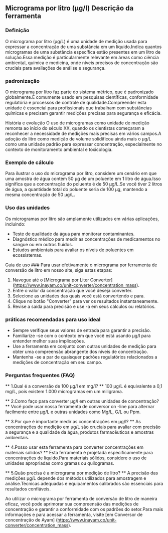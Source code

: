 ## Micrograma por litro (µg/l) Descrição da ferramenta

### Definição
O micrograma por litro (µg/L) é uma unidade de medição usada para expressar a concentração de uma substância em um líquido.Indica quantos microgramas de uma substância específica estão presentes em um litro de solução.Essa medição é particularmente relevante em áreas como ciência ambiental, química e medicina, onde níveis precisos de concentração são cruciais para avaliações de análise e segurança.

### padronização
O micrograma por litro faz parte do sistema métrico, que é padronizado globalmente.É comumente usado em pesquisas científicas, conformidade regulatória e processos de controle de qualidade.Compreender esta unidade é essencial para profissionais que trabalham com substâncias químicas e precisam garantir medições precisas para segurança e eficácia.

História e evolução
O uso de microgramas como unidade de medição remonta ao início do século XX, quando os cientistas começaram a reconhecer a necessidade de medições mais precisas em vários campos.A adoção do litro como medição de volume solidificou ainda mais o µg/L como uma unidade padrão para expressar concentração, especialmente no contexto de monitoramento ambiental e toxicologia.

### Exemplo de cálculo
Para ilustrar o uso do micrograma por litro, considere um cenário em que uma amostra de água contém 50 µg de um poluente em 1 litro de água.Isso significa que a concentração do poluente é de 50 µg/L.Se você tiver 2 litros de água, a quantidade total do poluente seria de 100 µg, mantendo a mesma concentração de 50 µg/L.

### Uso das unidades
Os microgramas por litro são amplamente utilizados em várias aplicações, incluindo:
- Teste de qualidade da água para monitorar contaminantes.
- Diagnóstico médico para medir as concentrações de medicamentos no sangue ou em outros fluidos.
- Estudos ambientais para avaliar os níveis de poluentes em ecossistemas.

Guia de uso ###
Para usar efetivamente o micrograma por ferramenta de conversão de litro em nosso site, siga estas etapas:
1. Navegue até o [Micrograma por Liter Converter] (https://www.inayam.co/unit-converter/concentration_mass).
2. Entre o valor da concentração que você deseja converter.
3. Selecione as unidades das quais você está convertendo e para.
4. Clique no botão "Converter" para ver os resultados instantaneamente.
5. Revise a saída para precisão e use -a em seus cálculos ou relatórios.

### práticas recomendadas para uso ideal
- Sempre verifique seus valores de entrada para garantir a precisão.
- Familiarize -se com o contexto em que você está usando µg/l para entender melhor suas implicações.
- Use a ferramenta em conjunto com outras unidades de medição para obter uma compreensão abrangente dos níveis de concentração.
- Mantenha -se a par de quaisquer padrões regulatórios relacionados a medições de concentração em seu campo.

### Perguntas frequentes (FAQ)

** 1.Qual é a conversão de 100 µg/l em mg/l? **
100 µg/L é equivalente a 0,1 mg/L, pois existem 1.000 microgramas em um miligrama.

** 2.Como faço para converter µg/l em outras unidades de concentração? **
Você pode usar nossa ferramenta de conversor on -line para alternar facilmente entre µg/L e outras unidades como Mg/L, G/L ou Ppm.

** 3.Por que é importante medir as concentrações em µg/l? **
As concentrações de medição em µg/L são cruciais para avaliar com precisão a segurança e a qualidade da água, produtos farmacêuticos e amostras ambientais.

** 4.Posso usar esta ferramenta para converter concentrações em materiais sólidos? **
Esta ferramenta é projetada especificamente para concentrações de líquido.Para materiais sólidos, considere o uso de unidades apropriadas como gramas ou quilogramas.

** 5.Quão precisa é a micrograma por medição de litro? **
A precisão das medições µg/L depende dos métodos utilizados para amostragem e análise.Técnicas adequadas e equipamentos calibrados são essenciais para resultados confiáveis.

Ao utilizar o micrograma por ferramenta de conversão de litro de maneira eficaz, você pode aprimorar sua compreensão das medições de concentração e garantir a conformidade com os padrões do setor.Para mais informações e para acessar a ferramenta, visite [em Conversor de concentração de Ayam] (https://www.inayam.co/unit-converter/concentration_mass).